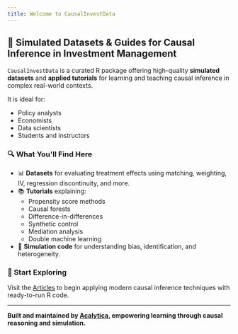 ```yaml
---
title: Welcome to CausalInvestData
---
```


## 🧠 Simulated Datasets & Guides for Causal Inference in Investment Management

`CausalInvestData` is a curated R package offering high-quality **simulated datasets** and **applied tutorials** for learning and teaching causal inference in complex real-world contexts.

It is ideal for:
- Policy analysts
- Economists
- Data scientists
- Students and instructors

### 🔍 What You'll Find Here

- 📊 **Datasets** for evaluating treatment effects using matching, weighting, IV, regression discontinuity, and more.
- 📚 **Tutorials** explaining:
  - Propensity score methods
  - Causal forests
  - Difference-in-differences
  - Synthetic control
  - Mediation analysis
  - Double machine learning
- 🧪 **Simulation code** for understanding bias, identification, and heterogeneity.

### 🚀 Start Exploring

Visit the [Articles](/articles/) to begin applying modern causal inference techniques with ready-to-run R code.

---

**Built and maintained by [Acalytica](https://acalytica.com), empowering learning through causal reasoning and simulation.**